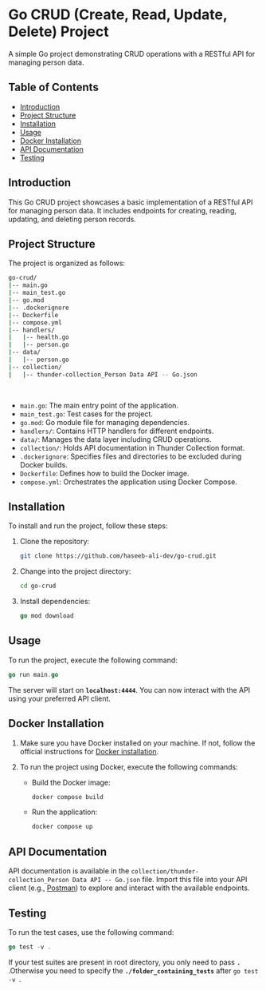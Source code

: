 # Go CRUD (Create, Read, Update, Delete) Project

A simple Go project demonstrating CRUD operations with a RESTful API for managing person data.

## Table of Contents

- [Introduction](#introduction)
- [Project Structure](#project-structure)
- [Installation](#installation)
- [Usage](#usage)
- [Docker Installation](#docker-installation)
- [API Documentation](#api-documentation)
- [Testing](#testing)

## Introduction

This Go CRUD project showcases a basic implementation of a RESTful API for managing person data. It includes endpoints for creating, reading, updating, and deleting person records.

## Project Structure

The project is organized as follows:

```bash
go-crud/
|-- main.go
|-- main_test.go
|-- go.mod
|-- .dockerignore
|-- Dockerfile
|-- compose.yml
|-- handlers/
|   |-- health.go
|   |-- person.go
|-- data/
|   |-- person.go
|-- collection/
|   |-- thunder-collection_Person Data API -- Go.json
```

<br>

- `main.go`: The main entry point of the application.
- `main_test.go`: Test cases for the project.
- `go.mod`: Go module file for managing dependencies.
- `handlers/`: Contains HTTP handlers for different endpoints.
- `data/`: Manages the data layer including CRUD operations.
- `collection/`: Holds API documentation in Thunder Collection format.
- `.dockerignore`: Specifies files and directories to be excluded during Docker builds.
- `Dockerfile`: Defines how to build the Docker image.
- `compose.yml`: Orchestrates the application using Docker Compose.

## Installation

To install and run the project, follow these steps:

1. Clone the repository:

   ```bash
   git clone https://github.com/haseeb-ali-dev/go-crud.git
   ```

2. Change into the project directory:

   ```bash
   cd go-crud
   ```

3. Install dependencies:

   ```go
   go mod download
   ```

## Usage

To run the project, execute the following command:

```go
go run main.go
```

The server will start on **`localhost:4444`**. You can now interact with the API using your preferred API client.

## Docker Installation

1. Make sure you have Docker installed on your machine. If not, follow the official instructions for [Docker installation](https://docs.docker.com/get-docker/).

2. To run the project using Docker, execute the following commands:

   - Build the Docker image:

     ```bash
     docker compose build
     ```

   - Run the application:

     ```bash
     docker compose up
     ```

## API Documentation

API documentation is available in the `collection/thunder-collection_Person Data API -- Go.json` file. Import this file into your API client (e.g., [Postman](https://www.postman.com/)) to explore and interact with the available endpoints.

## Testing

To run the test cases, use the following command:

```go
go test -v .
```

If your test suites are present in root directory, you only need to pass **`.`** .Otherwise you need to specify the **`./folder_containing_tests`** after `go test -v `.
